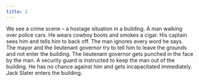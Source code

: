 ```yaml
---
title: 2
---
```


We see a crime scene &ndash; a hostage situation in a building.
A man walking over police cars.
He wears cowboy boots and smokes a cigar.
His captain sees him and tells him to back off.
The man ignores every word he says.
The mayor and the lieutenant governor try to tell him to leave the grounds and not enter the building.
The lieutenant governor gets punched in the face by the man.
A security guard is instructed to keep the man out of the building.
He has no chance against him and gets incapacitated immediately.
Jack Slater enters the building.

